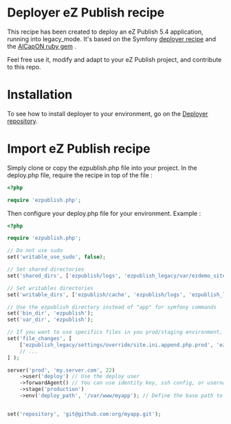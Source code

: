 # Deployer eZ Publish recipe

This recipe has been created to deploy an eZ Publish 5.4 application, running into legacy_mode.
It's based on the Symfony [deployer recipe](https://github.com/deployphp/deployer)  and the [AlCapON ruby gem](http://alafon.github.io/alcapon/) .

Feel free use it, modify and adapt to your eZ Publish project, and contribute to this repo.

# Installation
To see how to install deployer to your environment, go on the [Deployer repository](https://github.com/deployphp/deployer).

# Import eZ Publish recipe
Simply clone or copy the ezpublish.php file into your project.
In the deploy.php file, require the recipe in top of the file :

```php
<?php

require 'ezpublish.php';
``` 

Then configure your deploy.php file for your environment.
Example : 

```php
<?php

require 'ezpublish.php';

// Do not use sudo
set('writable_use_sudo', false);

// Set shared directories
set('shared_dirs', ['ezpublish/logs', 'ezpublish_legacy/var/ezdemo_site_user', 'ezpublish_legacy/var/ezdemo_site_admin']);

// Set writables directories
set('writable_dirs', ['ezpublish/cache', 'ezpublish/logs', 'ezpublish_legacy/var/ezdemo_site_user', 'ezpublish_legacy/var/ezdemo_site_admin']);

// Use the ezpublish directory instead of "app" for symfony commands
set('bin_dir', 'ezpublish');
set('var_dir', 'ezpublish');

// If you want to use specifics files in you prod/staging environment, you can create a new one, and rename it in the specific environment.
set('file_changes', [
    ['ezpublish_legacy/settings/override/site.ini.append.php.prod', 'ezpublish_legacy/settings/override/site.ini.append.php'],
    // ...
] );

server('prod', 'my.server.com', 22)
    ->user('deploy') // Use the deploy user
    ->forwardAgent() // You can use identity key, ssh config, or username/password to auth on the server.
    ->stage('production') 
    ->env('deploy_path', '/var/www/myapp'); // Define the base path to deploy your project to.


set('repository', 'git@github.com:org/myapp.git');
``` 

